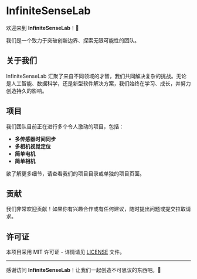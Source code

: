 # InfiniteSenseLab

欢迎来到 **InfiniteSenseLab**！🌟

我们是一个致力于突破创新边界、探索无限可能性的团队。

## 关于我们

InfiniteSenseLab 汇聚了来自不同领域的才智，我们共同解决复杂的挑战。无论是人工智能、数据科学，还是新型软件解决方案，我们始终在学习、成长，并努力创造持久的影响。

## 项目

我们团队目前正在进行多个令人激动的项目，包括：

- **多传感器时间同步**
- **多相机视觉定位**
- **简单电机**
- **简单相机**

欲了解更多细节，请查看我们的项目目录或单独的项目页面。

## 贡献

我们非常欢迎贡献！如果你有兴趣合作或有任何建议，随时提出问题或提交拉取请求。


## 许可证

本项目采用 MIT 许可证 - 详情请见 [LICENSE](LICENSE) 文件。

---

感谢访问 **InfiniteSenseLab**！让我们一起创造不可思议的东西吧。🚀
